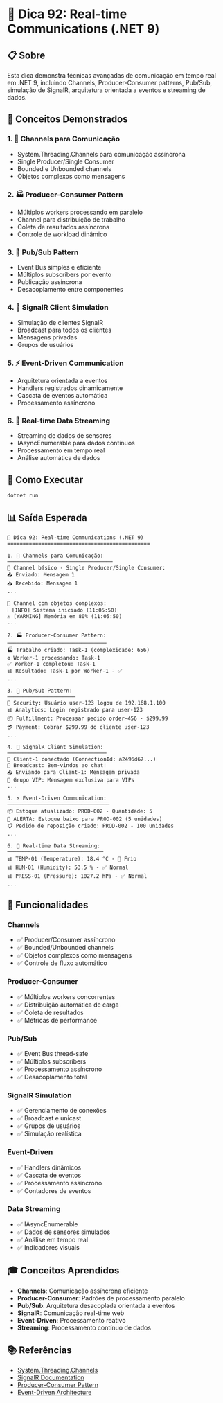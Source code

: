 # 🚀 Dica 92: Real-time Communications (.NET 9)

## 📋 Sobre

Esta dica demonstra técnicas avançadas de comunicação em tempo real em .NET 9, incluindo Channels, Producer-Consumer patterns, Pub/Sub, simulação de SignalR, arquitetura orientada a eventos e streaming de dados.

## 🎯 Conceitos Demonstrados

### 1. 📡 Channels para Comunicação

- System.Threading.Channels para comunicação assíncrona
- Single Producer/Single Consumer
- Bounded e Unbounded channels
- Objetos complexos como mensagens

### 2. 🏭 Producer-Consumer Pattern

- Múltiplos workers processando em paralelo
- Channel para distribuição de trabalho
- Coleta de resultados assíncrona
- Controle de workload dinâmico

### 3. 📢 Pub/Sub Pattern

- Event Bus simples e eficiente
- Múltiplos subscribers por evento
- Publicação assíncrona
- Desacoplamento entre componentes

### 4. 📱 SignalR Client Simulation

- Simulação de clientes SignalR
- Broadcast para todos os clientes
- Mensagens privadas
- Grupos de usuários

### 5. ⚡ Event-Driven Communication

- Arquitetura orientada a eventos
- Handlers registrados dinamicamente
- Cascata de eventos automática
- Processamento assíncrono

### 6. 🌊 Real-time Data Streaming

- Streaming de dados de sensores
- IAsyncEnumerable para dados contínuos
- Processamento em tempo real
- Análise automática de dados

## 🚀 Como Executar

```bash
dotnet run
```

## 📊 Saída Esperada

```
🚀 Dica 92: Real-time Communications (.NET 9)
==============================================

1. 📡 Channels para Comunicação:
──────────────────────────────────
📡 Channel básico - Single Producer/Single Consumer:
📤 Enviado: Mensagem 1
📥 Recebido: Mensagem 1
...

📡 Channel com objetos complexos:
ℹ️ [INFO] Sistema iniciado (11:05:50)
⚠️ [WARNING] Memória em 80% (11:05:50)
...

2. 🏭 Producer-Consumer Pattern:
────────────────────────────────
🏭 Trabalho criado: Task-1 (complexidade: 656)
⚙️ Worker-1 processando: Task-1
✅ Worker-1 completou: Task-1
📊 Resultado: Task-1 por Worker-1 - ✅
...

3. 📢 Pub/Sub Pattern:
──────────────────────
🔐 Security: Usuário user-123 logou de 192.168.1.100
📊 Analytics: Login registrado para user-123
📦 Fulfillment: Processar pedido order-456 - $299.99
💳 Payment: Cobrar $299.99 do cliente user-123
...

4. 📱 SignalR Client Simulation:
────────────────────────────────
🔗 Client-1 conectado (ConnectionId: a2496d67...)
📢 Broadcast: Bem-vindos ao chat!
📤 Enviando para Client-1: Mensagem privada
👥 Grupo VIP: Mensagem exclusiva para VIPs
...

5. ⚡ Event-Driven Communication:
─────────────────────────────────
📦 Estoque atualizado: PROD-002 - Quantidade: 5
🚨 ALERTA: Estoque baixo para PROD-002 (5 unidades)
📋 Pedido de reposição criado: PROD-002 - 100 unidades
...

6. 🌊 Real-time Data Streaming:
───────────────────────────────
📊 TEMP-01 (Temperature): 18.4 °C - 🔵 Frio
📊 HUM-01 (Humidity): 53.5 % - ✅ Normal
📊 PRESS-01 (Pressure): 1027.2 hPa - ✅ Normal
...
```

## 🔧 Funcionalidades

### Channels

- ✅ Producer/Consumer assíncrono
- ✅ Bounded/Unbounded channels
- ✅ Objetos complexos como mensagens
- ✅ Controle de fluxo automático

### Producer-Consumer

- ✅ Múltiplos workers concorrentes
- ✅ Distribuição automática de carga
- ✅ Coleta de resultados
- ✅ Métricas de performance

### Pub/Sub

- ✅ Event Bus thread-safe
- ✅ Múltiplos subscribers
- ✅ Processamento assíncrono
- ✅ Desacoplamento total

### SignalR Simulation

- ✅ Gerenciamento de conexões
- ✅ Broadcast e unicast
- ✅ Grupos de usuários
- ✅ Simulação realística

### Event-Driven

- ✅ Handlers dinâmicos
- ✅ Cascata de eventos
- ✅ Processamento assíncrono
- ✅ Contadores de eventos

### Data Streaming

- ✅ IAsyncEnumerable
- ✅ Dados de sensores simulados
- ✅ Análise em tempo real
- ✅ Indicadores visuais

## 🎓 Conceitos Aprendidos

- **Channels**: Comunicação assíncrona eficiente
- **Producer-Consumer**: Padrões de processamento paralelo
- **Pub/Sub**: Arquitetura desacoplada orientada a eventos
- **SignalR**: Comunicação real-time web
- **Event-Driven**: Processamento reativo
- **Streaming**: Processamento contínuo de dados

## 📚 Referências

- [System.Threading.Channels](https://docs.microsoft.com/en-us/dotnet/api/system.threading.channels)
- [SignalR Documentation](https://docs.microsoft.com/en-us/aspnet/core/signalr/)
- [Producer-Consumer Pattern](https://docs.microsoft.com/en-us/dotnet/standard/threading/)
- [Event-Driven Architecture](https://docs.microsoft.com/en-us/azure/architecture/guide/architecture-styles/event-driven)
